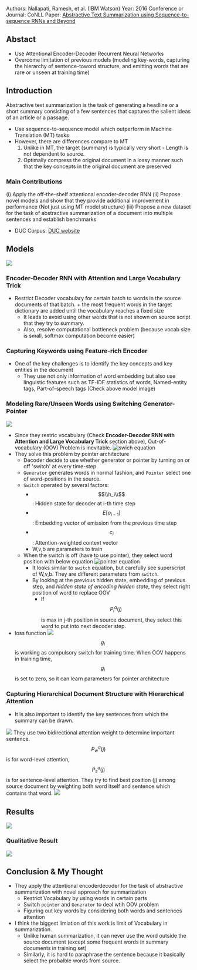 Authors: Nallapati, Ramesh, et al. (IBM Watson)
Year: 2016
Conference or Journal: CoNLL
Paper: [Abstractive Text Summarization using Sequence-to-sequence RNNs and Beyond](https://www.aclweb.org/anthology/K16-1028.pdf)

## Abstact
* Use Attentional Encoder-Decoder Recurrent Neural Networks
* Overcome limitation of previous models (modeling key-words, capturing the hierarchy of sentence-toword structure, and emitting words that are rare or unseen at training time)

## Introduction
Abstractive text summarization is the task of generating a headline or a short summary consisting of a few sentences that captures the salient ideas of an article or a passage.
* Use sequence-to-sequence model which outperform in Machine Translation (MT) tasks
* However, there are differences compare to MT
  1. Unlike in MT, the target (summary) is typically very short - Length is not dependent to source.
  2. Optimally compress the original document in a lossy manner such that the key concepts in the original document are preserved

### Main Contributions
(i) Apply the off-the-shelf attentional encoder-decoder RNN 
(ii) Propose novel models and show that they provide additional improvement in performance (Not just using MT model structure)
(iii) Propose a new dataset for the task of abstractive summarization of a document into multiple sentences and establish benchmarks
  -  DUC Corpus: [DUC website](https://duc.nist.gov/duc2004/tasks.html)

## Models
![](https://github.com/fenneccat/NLP-research-papers/blob/master/Images/Abstractive_Text_Summarization_model.jpg)
### Encoder-Decoder RNN with Attention and Large Vocabulary Trick
* Restrict Decoder vocabulary for certain batch to words in the source documents of that batch. + the most frequent words in the
target dictionary are added until the vocabulary reaches a fixed size
  - It leads to avoid using other words that is not shown on source script that they try to summary.
  - Also, resolve computational bottleneck problem (because vocab size is small, softmax computation become easier)
  
### Capturing Keywords using Feature-rich Encoder
* One of the key challenges is to identify the key concepts and key entities in the document
  - They use not only information of word embedding but also use linguistic features such as TF-IDF statistics of words, Named-entity tags, Part-of-speech tags (Check above model image)

### Modeling Rare/Unseen Words using Switching Generator-Pointer
![](https://github.com/fenneccat/NLP-research-papers/blob/master/Images/Abstractive_Text_Summarization_decoder-pointer-architecture.jpg)
* Since they restric vocabulary (Check **Encoder-Decoder RNN with Attention and Large Vocabulary Trick** section above), Out-of-vocabulary (OOV) Problem is inevitable.
![swich equation](https://github.com/fenneccat/NLP-research-papers/blob/master/Images/Abstractive_Text_Summarization_switch-equation.jpg)
* They solve this problem by pointer architecture
  - Decoder decide to use whether generator or pointer by turning on or off 'switch' at every time-step
  - `Generator` generates words in normal fashion, and `Pointer` select one of word-positions in the source.
  - `Switch` operated by several factors:
    - $$\\h_i\\$$: Hidden state for decoder at i-th time step
    - $$E[o_{i-1}]$$: Embedding vector of emission from the previous time step
    - $$c_i$$: Attention-weighted context vector
    - W,v,b are parameters to train
  - When the switch is off (have to use pointer), they select word position with below equation
  ![pointer equation](https://github.com/fenneccat/NLP-research-papers/blob/master/Images/Abstractive_Text_Summarization_pointer-attention.jpg)
    - It looks similar to `switch` equation, but carefully see superscript of W,v,b. They are different parameters from `switch`.
    - By looking at the previous hidden state, embedding of previous step, and *hidden state of encoding hidden state*, they select right position of word to replace OOV
      - If $$P_{i}^{a}(j)$$ is max in j-th position in source document, they select this word to put into next decoder step.
* loss function
![](https://github.com/fenneccat/NLP-research-papers/blob/master/Images/Abstractive_Text_Summarization_loss-function.jpg)
$$g_{i}$$ is working as compulsory switch for training time. When OOV happens in training time, $$g_{i}$$ is set to zero, so it can learn parameters for pointer architecture


### Capturing Hierarchical Document Structure with Hierarchical Attention
* It is also important to identify the key sentences from which the summary can be drawn.

![](https://github.com/fenneccat/NLP-research-papers/blob/master/Images/Abstractive_Text_Summarization_attention-for-key-sentence.jpg)
They use two bidirectional attention weight to determine important sentence.
$$P_{w}^{a}(j)$$ is for word-level attention, $$P_{s}^{a}(j)$$ is for sentence-level attention.
They try to find best position (j) among source document by weighting both word itself and sentence which contains that word.
![](https://github.com/fenneccat/NLP-research-papers/blob/master/Images/Abstractive_Text_Summarization_word-sentence-weighting.jpg)

## Results
![](https://github.com/fenneccat/NLP-research-papers/blob/master/Images/Abstractive_Text_Summarization_performance-table.jpg)

### Qualitative Result
![](https://github.com/fenneccat/NLP-research-papers/blob/master/Images/Abstractive_Text_Summarization_qualitative-analysis.jpg)


## Conclusion & My Thought
* They apply the attentional encoderdecoder for the task of abstractive summarization with novel approach for summarization
  - Restrict Vocabulary by using words in certain parts
  - Switch `pointer` and `Generator` to deal wtih OOV problem
  - Figuring out key words by considering both words and sentences attention
* I think the biggest limiation of this work is limit of Vocabulary in summarization.
  - Unlike human summarization, it can never use the word outside the source document (except some frequent words in summary documents in training set)
  - Similarly, it is hard to paraphrase the sentence because it basically select the probalble words from source.
